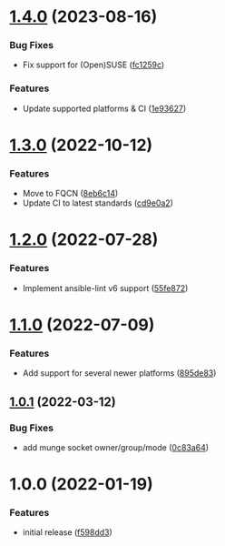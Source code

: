 # [1.4.0](https://github.com/de-it-krachten/ansible-role-munge/compare/v1.3.0...v1.4.0) (2023-08-16)


### Bug Fixes

* Fix support for (Open)SUSE ([fc1259c](https://github.com/de-it-krachten/ansible-role-munge/commit/fc1259c43a4032a0e47d383d3af1d56c8101d348))


### Features

* Update supported platforms & CI ([1e93627](https://github.com/de-it-krachten/ansible-role-munge/commit/1e93627c7f3a5f13e17ba19394e9c9989df4fcdf))

# [1.3.0](https://github.com/de-it-krachten/ansible-role-munge/compare/v1.2.0...v1.3.0) (2022-10-12)


### Features

* Move to FQCN ([8eb6c14](https://github.com/de-it-krachten/ansible-role-munge/commit/8eb6c14b8190c8f8bd1839d8ed760948b80321be))
* Update CI to latest standards ([cd9e0a2](https://github.com/de-it-krachten/ansible-role-munge/commit/cd9e0a2f53397adb96f79664ccf5f8a4842bc396))

# [1.2.0](https://github.com/de-it-krachten/ansible-role-munge/compare/v1.1.0...v1.2.0) (2022-07-28)


### Features

* Implement ansible-lint v6 support ([55fe872](https://github.com/de-it-krachten/ansible-role-munge/commit/55fe8726608e3dd18c3fd599eba2a9b0b7c22205))

# [1.1.0](https://github.com/de-it-krachten/ansible-role-munge/compare/v1.0.1...v1.1.0) (2022-07-09)


### Features

* Add support for several newer platforms ([895de83](https://github.com/de-it-krachten/ansible-role-munge/commit/895de83ac17a12004457d5b85720707af91b07e7))

## [1.0.1](https://github.com/de-it-krachten/ansible-role-munge/compare/v1.0.0...v1.0.1) (2022-03-12)


### Bug Fixes

* add munge socket owner/group/mode ([0c83a64](https://github.com/de-it-krachten/ansible-role-munge/commit/0c83a648bfe7f9303c7e57d617fbf4d56a235211))

# 1.0.0 (2022-01-19)


### Features

* initial release ([f598dd3](https://github.com/de-it-krachten/ansible-role-munge/commit/f598dd37228be979085804b27af3f627fe7a25d1))
